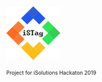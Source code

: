 # <img src="https://github.com/FrancescoBonizzi/iSTag/raw/master/assets/logo/logo_transparent_black.png" alt="drawing" width="144"/>
Project for iSolutions Hackaton 2019

